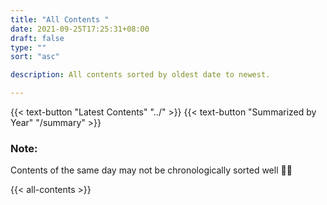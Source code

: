 ```yaml
---
title: "All Contents "
date: 2021-09-25T17:25:31+08:00
draft: false
type: ""
sort: "asc"

description: All contents sorted by oldest date to newest.

---
```

{{< text-button "Latest Contents" "../" >}}
{{< text-button "Summarized by Year" "/summary" >}}

### Note:
Contents of the same day may not be chronologically sorted well 🙇‍♀️


{{< all-contents >}}
